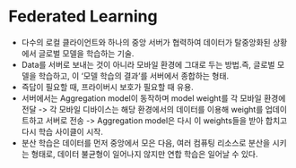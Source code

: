 # Federated Learning

- 다수의 로컬 클라이언트와 하나의 중앙 서버가 협력하여 데이터가 탈중앙화된 상황에서 글로벌 모델을 학습하는 기술.
- Data를 서버로 보내는 것이 아니라 모바일 환경에 그대로 두는 방법.즉, 글로벌 모델을 학습하고, 이 ‘모델 학습의 결과’를 서버에서 종합하는 형태.
- 즉답이 필요할 때, 프라이버시 보호가 필요할 때 유용.
- 서버에서는 Aggregation model이 동작하며 model weight를 각 모바일 환경에 전달 -> 각 모바일 디바이스는 해당 환경에서의 데이터를 이용해 weight를 업데이트하고 서버로 전송 -> Aggregation model은 다시 이 weights들을 받아 합치고 다시 학습 사이클이 시작.
- 분산 학습은 데이터를 먼저 중앙에서 모은 다음, 여러 컴퓨팅 리소스로 분산을 시키는 형태로, 데이터 불균형이 일어나지 않지만 연합 학습은 일어날 수 있다.
